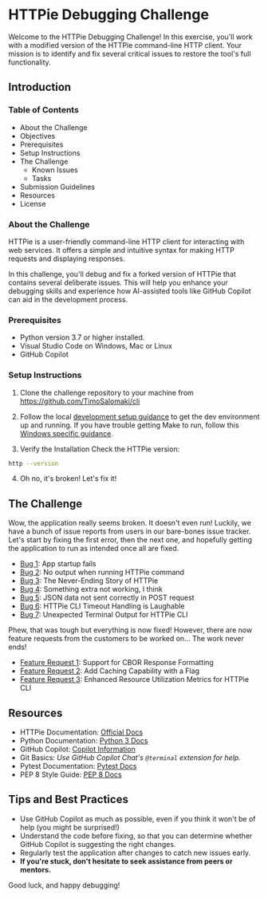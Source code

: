 # HTTPie Debugging Challenge
Welcome to the HTTPie Debugging Challenge! In this exercise, you'll work with a modified version of the HTTPie command-line HTTP client. Your mission is to identify and fix several critical issues to restore the tool's full functionality.

## Introduction
### Table of Contents
- About the Challenge
- Objectives
- Prerequisites
- Setup Instructions
- The Challenge
  - Known Issues
  - Tasks
- Submission Guidelines
- Resources
- License

### About the Challenge
HTTPie is a user-friendly command-line HTTP client for interacting with web services. It offers a simple and intuitive syntax for making HTTP requests and displaying responses.

In this challenge, you'll debug and fix a forked version of HTTPie that contains several deliberate issues. This will help you enhance your debugging skills and experience how AI-assisted tools like GitHub Copilot can aid in the development process.

### Prerequisites
- Python version 3.7 or higher installed.
- Visual Studio Code on Windows, Mac or Linux
- GitHub Copilot

### Setup Instructions
1. Clone the challenge repository to your machine from https://github.com/TimoSalomaki/cli
2. Follow the local [development setup guidance](https://github.com/httpie/cli/blob/master/CONTRIBUTING.md#development-environment) to get the dev environment up and running. If you have trouble getting Make to run, follow this [Windows specific guidance](https://github.com/httpie/cli/blob/master/CONTRIBUTING.md#windows).

3. Verify the Installation
Check the HTTPie version:

```bash
http --version
```

4. Oh no, it's broken! Let's fix it!

## The Challenge
Wow, the application really seems broken. It doesn't even run! Luckily, we have a bunch of issue reports from users in our bare-bones issue tracker. Let's start by fixing the first error, then the next one, and hopefully getting the application to run as intended once all are fixed.

- [Bug 1](tickets/bug-1-app-startup-fails.md): App startup fails
- [Bug 2](tickets/bug-2-no-output.md): No output when running HTTPie command
- [Bug 3](tickets/bug-3-the-never-ending-story.md): The Never-Ending Story of HTTPie
- [Bug 4](tickets/bug-4-something-extra-not-working.md): Something extra not working, I think
- [Bug 5](tickets/bug-5-json-data-not-sent-correctly.md): JSON data not sent correctly in POST request
- [Bug 6](tickets/bug-6-laughable-timeout-handling.md): HTTPie CLI Timeout Handling is Laughable
- [Bug 7](tickets/bug-7-unexpected-terminal-output.md): Unexpected Terminal Output for HTTPie CLI

Phew, that was tough but everything is now fixed! However, there are now feature requests from the customers to be worked on... The work never ends!

- [Feature Request 1](tickets/feature-request-1-CBOR-format.md): Support for CBOR Response Formatting
- [Feature Request 2](tickets/feature-request-2-caching.md): Add Caching Capability with a Flag
- [Feature Request 3](tickets/feature-request-3-metrics.md): Enhanced Resource Utilization Metrics for HTTPie CLI

## Resources
- HTTPie Documentation: [Official Docs](https://httpie.io/docs/cli)
- Python Documentation: [Python 3 Docs](https://docs.python.org/3/index.html)
- GitHub Copilot: [Copilot Information](https://docs.github.com/en/copilot)
- Git Basics: *Use GitHub Copilot Chat's `@terminal` extension for help.*
- Pytest Documentation: [Pytest Docs](https://docs.pytest.org/en/stable/)
- PEP 8 Style Guide: [PEP 8 Docs](https://peps.python.org/pep-0008/)

## Tips and Best Practices
- Use GitHub Copilot as much as possible, even if you think it won't be of help (you might be surprised!)
- Understand the code before fixing, so that you can determine whether GitHub Copilot is suggesting the right changes.
- Regularly test the application after changes to catch new issues early.
- **If you're stuck, don't hesitate to seek assistance from peers or mentors.**

Good luck, and happy debugging!
